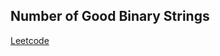 ## Number of Good Binary Strings
[Leetcode](https://leetcode.com/problems/number-of-good-binary-strings)

